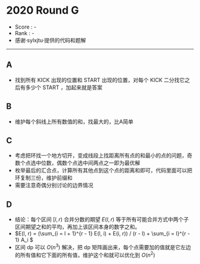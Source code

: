# 2020 Round G

-   Score : -
-   Rank : -
-   感谢·sylxjtu·提供的代码和题解
---

## A

- 找到所有 KICK 出现的位置和 START 出现的位置，对每个 KICK 二分找它之后有多少个 START ，加起来就是答案

## B

- 维护每个斜线上所有数值的和，找最大的，比A简单

## C

- 考虑把环找一个地方切开，变成线段上找距离所有点的和最小的点的问题，奇数个点选中位数，偶数个点选中间两点之一即为最优解
- 枚举最后的汇合点，计算所有其他点到这个点的距离和即可，代码里面可以把环复制三份，维护前缀和
- 需要注意奇偶分别讨论的边界情况

## D

- 结论：每个区间 $[l, r)$ 合并分数的期望 $E(l, r)$ 等于所有可能合并方式中两个子区间期望之和的平均，再加上该区间本身的数字之和。
- $E(l, r) = (\sum_{i = l + 1}^{r - 1} E(l, i) + E(i, r)) / (r - l) + \sum_{i = l}^{r - 1} A_i $
- 区间 dp 可以 $O(n^3)$ 解决，把 dp 矩阵画出来，每个点需要加的值就是它左边的所有值和它下面的所有值，维护这个和就可以优化到 $O(n^2)$
